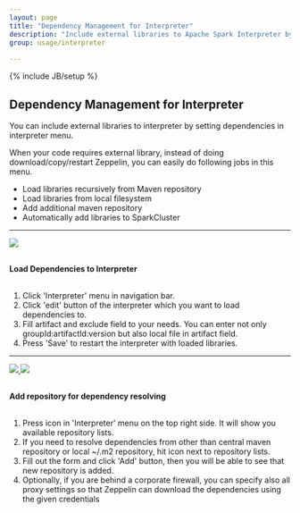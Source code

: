 ```yaml
---
layout: page
title: "Dependency Management for Interpreter"
description: "Include external libraries to Apache Spark Interpreter by setting dependencies in interpreter menu."
group: usage/interpreter 
 
---
```

<!--
Licensed under the Apache License, Version 2.0 (the "License");
you may not use this file except in compliance with the License.
You may obtain a copy of the License at

http://www.apache.org/licenses/LICENSE-2.0

Unless required by applicable law or agreed to in writing, software
distributed under the License is distributed on an "AS IS" BASIS,
WITHOUT WARRANTIES OR CONDITIONS OF ANY KIND, either express or implied.
See the License for the specific language governing permissions and
limitations under the License.
-->
{% include JB/setup %}

## Dependency Management for Interpreter

You can include external libraries to interpreter by setting dependencies in interpreter menu.

When your code requires external library, instead of doing download/copy/restart Zeppelin, you can easily do following jobs in this menu.

 * Load libraries recursively from Maven repository
 * Load libraries from local filesystem
 * Add additional maven repository
 * Automatically add libraries to SparkCluster

<hr>
<div class="row">
  <div class="col-md-6">
    <a data-lightbox="compiler" href="{{BASE_PATH}}/assets/themes/zeppelin/img/docs-img/interpreter-dependency-loading.png">
      <img class="img-responsive" src="{{BASE_PATH}}/assets/themes/zeppelin/img/docs-img/interpreter-dependency-loading.png" />
    </a>
  </div>
  <div class="col-md-6" style="padding-top:30px">
    <b> Load Dependencies to Interpreter </b>
    <br /><br />
    <ol>
      <li> Click 'Interpreter' menu in navigation bar. </li>
      <li> Click 'edit' button of the interpreter which you want to load dependencies to. </li>
      <li> Fill artifact and exclude field to your needs.
           You can enter not only groupId:artifactId:version but also local file in artifact field. </li>
      <li> Press 'Save' to restart the interpreter with loaded libraries. </li>
    </ol>
  </div>
</div>
<hr>
<div class="row">
  <div class="col-md-6">
    <a data-lightbox="compiler" href="{{BASE_PATH}}/assets/themes/zeppelin/img/docs-img/interpreter-add-repo1.png">
      <img class="img-responsive" src="{{BASE_PATH}}/assets/themes/zeppelin/img/docs-img/interpreter-add-repo1.png" />
    </a>
    <a data-lightbox="compiler" href="{{BASE_PATH}}/assets/themes/zeppelin/img/docs-img/interpreter-add-repo2.png">
      <img class="img-responsive" src="{{BASE_PATH}}/assets/themes/zeppelin/img/docs-img/interpreter-add-repo2.png" />
    </a>
  </div>
  <div class="col-md-6" style="padding-top:30px">
    <b> Add repository for dependency resolving </b>
    <br /><br />
    <ol>
      <li> Press <i class="fa fa-cog"></i> icon in 'Interpreter' menu on the top right side.
           It will show you available repository lists.</li>
      <li> If you need to resolve dependencies from other than central maven repository or
  	   local ~/.m2 repository, hit <i class="fa fa-plus"></i> icon next to repository lists. </li>
      <li> Fill out the form and click 'Add' button, then you will be able to see that new repository is added. </li>
      <li> Optionally, if you are behind a corporate firewall, you can specify also all proxy settings so that Zeppelin can download the dependencies using the given credentials</li>
    </ol>
  </div>
</div>
